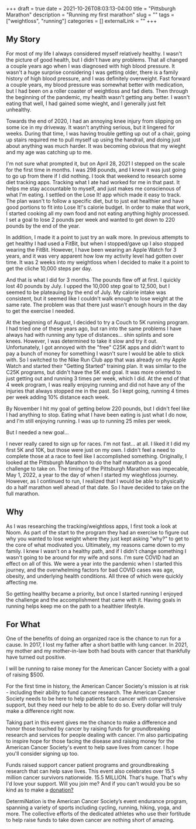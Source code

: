 +++ 
draft = true
date = 2021-10-26T08:03:13-04:00
title = "Pittsburgh Marathon"
description = "Running my first marathon"
slug = "" 
tags = ["weightloss", "running"]
categories = []
externalLink = ""
+++

## My Story

For most of my life I always considered myself relatively healthy.  I wasn't the picture of good health, but I didn't have any problems.  That all changed a couple years ago when I was diagnosed with high blood pressure.  It wasn't a huge surprise considering I was getting older, there is a family history of high blood pressure, and I was definitely overweight.  Fast forward a couple years, my blood pressure was somewhat better with medication, but I had been on a roller coaster of weightloss and fad diets.  Then through the beginning of the pandemic, my health wasn't getting any better.  I wasn't eating that well, I had gained some wieght, and I generally just felt unhealthy.

Towards the end of 2020, I had an annoying knee injury from slipping on some ice in my driveway.  It wasn't anything serious, but it lingered for weeks.  During that time, I was having trouble getting up out of a chair, going up stairs required me to pull myself up using the handrail, and doing just about anything was much harder.  It was becoming obvious that my wieght and my age was catching up to me.

I'm not sure what prompted it, but on April 28, 2021 I stepped on the scale for the first time in months.  I was 298 pounds, and I knew it was just going to go up from there if I did nothing.  I took that weekend to research some diet tracking apps.  Tracking what I ate had worked for me in that past.  It helps me stay accountable to myself, and just makes me conscienous of what I'm eating.  I settled on the Lose It! app which made it easy to track.  The plan wasn't to follow a specific diet, but to just eat healthier and have good portions to fit into Lose It!'s calorie budget.  In order to make that work, I started cooking all my own food and not eating anything highly processed.  I set a goal to lose 2 pounds per week and wanted to get down to 220 pounds by the end of the year.

In addition, I made it a point to just try an walk more.  In previous attempts to get healthy I had used a FitBit, but when I stopped/gave up I also stopped wearing the FitBit.  However, I have been wearing an Apple Watch for 3 years, and it was very apparent how low my activity level had gotten over time.  It was 2 weeks into my weightloss when I decided to make it a point to get the cliche 10,000 steps per day.

And that is what I did for 3 months. The pounds flew off at first. I quickly lost 40 pounds by July. I upped the 10,000 step goal to 12,500, but I seemed to be plateauing by the end of July.  My calorie intake was consistent, but it seemed like I couldn't walk enough to lose weight at the same rate.  The problem was that there just wasn't enough hours in the day to get the exercise I needed.

At the beginning of August, I decided to try a Couch to 5K running program.  I had tried one of these years ago, but ran into the same problems I have always had with running any type of distances... shin splints and sore knees.  However, I was determined to take it slow and try it out.  Unfortunately, I got annoyed with the "free" C25K apps and didn't want to pay a bunch of money for something I wasn't sure I would be able to stick with. So I switched to the Nike Run Club app that was already on my Apple Watch and started their "Getting Started" training plan.  It was similar to the C25K programs, but didn't have the 5K end goal.  It was more oriented to just getting out and running 3 times per week, which I did.  At the end of that 4 week program, I was really enjoying running and did not have any of the injuries that always stopped me in the past.  So I kept going, running 4 times per week adding 10% distance each week.

By November I hit my goal of getting below 220 pounds, but I didn't feel like I had anything to stop. Eating what I have been eating is just what I do now, and I'm still enjoying running.  I was up to running 25 miles per week.  

But I needed a new goal...

I never really cared to sign up for races.  I'm not fast... at all.  I liked it I did my first 5K and 10K, but those were just on my own.  I didn't feel a need to complete those at a race to feel like I accomplished something.  Originally, I looked at the Pittsburgh Marathon to do the half marathon as a good challenge to take on.  The timing of the Pittsburgh Marathon was impecable, May 1, 2022, a year to the day of when I started my wieghtloss journey.  However, as I continued to run, I realized that I would be able to physically do a half marathon well ahead of that date.  So I have decided to take on the full marathon.

## Why

As I was researching the tracking/weightloss apps, I first took a look at Noom.  As part of the start to the program they had an exercise to figure out why you wanted to lose weight where they just kept asking "why?" to get to the core of what modivated you.  Ultimately, my reasons came down to my family. I knew I wasn't on a healthy path, and if I didn't change something I wasn't going to be around for my wife and sons.  I'm sure COVID had an effect on all of this. We were a year into the pandemic when I started this journey, and the overwhelming factors for bad COVID cases was age, obesity, and underlying health conditions.  All three of which were quickly affecting me.

So getting healthy became a priority, but once I started running I enjoyed the challenge and the accomplishment that came with it.  Having goals in running helps keep me on the path to a healthier lifestyle.

## For What

One of the benefits of doing an organized race is the chance to run for a cause.  In 2017, I lost my father after a short battle with lung cancer. In 2021, my mother and my mother-in-law both had bouts with cancer that thankfully have turned out positive.  

I will be running to raise money for the American Cancer Society with a goal of raising $500.  

For the first time in history, the American Cancer Society's mission is at risk - including their ability to fund cancer research. The American Cancer Society needs to be here to help patients face cancer with comprehensive support, but they need our help to be able to do so. Every dollar will truly make a difference right now.

Taking part in this event gives me the chance to make a difference and honor those touched by cancer by raising funds for groundbreaking research and services for people dealing with cancer. I'm also participating to inspire hope for those facing the disease and raising money for the American Cancer Society's event to help save lives from cancer.  I hope you'll consider signing up too.

Funds raised support cancer patient programs and groundbreaking research that can help save lives. This event also celebrates over 15.5 million cancer survivors nationwide. 15.5 MILLION. That's huge. That's why I'd love your support. Will you join me? And if you can't would you be so kind as to make a [donation?](https://raceroster.com/events/2022/50391/2022-dicks-sporting-goods-pittsburgh-marathon-weekend/pledge/participant/13614795)

DetermiNation is the American Cancer Society’s event endurance program, spanning a variety of sports including cycling, running, hiking, yoga, and more.  The collective efforts of the dedicated athletes who use their fortitude to help raise funds to take down cancer are nothing short of amazing.
